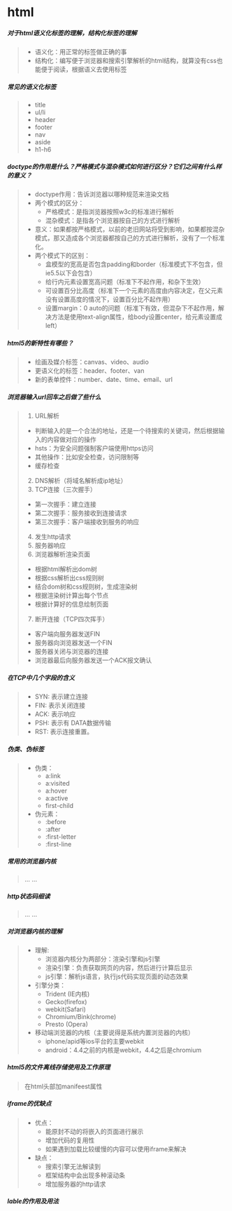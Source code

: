 # html

##### 对于html语义化标签的理解，结构化标签的理解
> - 语义化：用正常的标签做正确的事
> - 结构化：编写便于浏览器和搜索引擎解析的html结构，就算没有css也能便于阅读，根据语义去使用标签

##### 常见的语义化标签
> - title
> - ul/li
> - header
> - footer
> - nav
> - aside
> - h1-h6

##### doctype的作用是什么？严格模式与混杂模式如何进行区分？它们之间有什么样的意义？
> - doctype作用：告诉浏览器以哪种规范来渲染文档
> - 两个模式的区分：
>   - 严格模式：是指浏览器按照w3c的标准进行解析
>   - 混杂模式：是指各个浏览器按自己的方式进行解析
> - 意义：如果都按严格模式，以前的老旧网站将受到影响，如果都按混杂模式，那又造成各个浏览器都按自己的方式进行解析，没有了一个标准化。
> - 两个模式下的区别：
>   - 盒模型的宽高是否包含padding和border（标准模式下不包含，但ie5.5以下会包含）
>   - 给行内元素设置宽高问题（标准下不起作用，和杂下生效）
>   - 可设置百分比高度（标准下一个元素的高度由内容决定，在父元素没有设置高度的情况下，设置百分比不起作用）
>   - 设置margin：0 auto的问题（标准下有效，但混杂下不起作用，解决方法是使用text-align属性，给body设置center，给元素设置成left）


##### html5的新特性有哪些？
> - 绘画及媒介标签：canvas、video、audio
> - 更语义化的标签：header、footer、van
> - 新的表单控件：number、date、time、email、url



##### 浏览器输入url回车之后做了些什么
> 1. URL解析
>   - 判断输入的是一个合法的地址，还是一个待搜索的关键词，然后根据输入的内容做对应的操作
>   - hsts：为安全问题强制客户端使用https访问
>   - 其他操作：比如安全检查，访问限制等
>   - 缓存检查
> 2. DNS解析（将域名解析成ip地址）
> 3. TCP连接（三次握手）
>   - 第一次握手：建立连接
>   - 第二次握手：服务接收到连接请求
>   - 第三次握手：客户端接收到服务的响应
> 4. 发生http请求
> 5. 服务器响应
> 6. 浏览器解析渲染页面
>   - 根据html解析出dom树
>   - 根据css解析出css规则树
>   - 结合dom树和css规则树，生成渲染树
>   - 根据渲染树计算出每个节点
>   - 根据计算好的信息绘制页面
> 7. 断开连接（TCP四次挥手）
>   - 客户端向服务器发送FIN
>   - 服务器向浏览器发送一个FIN
>   - 服务器关闭与浏览器的连接
>   - 浏览器最后向服务器发送一个ACK报文确认


##### 在TCP中几个字段的含义
> - SYN: 表示建立连接
> - FIN: 表示关闭连接
> - ACK: 表示响应
> - PSH: 表示有 DATA数据传输
> - RST: 表示连接重置。



##### 伪类、伪标签
> - 伪类：
>    - a:link
>    - a:visited
>    - a:hover
>    - a:active
>    - first-child
> - 伪元素：
>    - :before
>    - :after
>    - :first-letter
>    - :first-line


##### 常用的浏览器内核
> ... ...



##### http状态码细读
> ... ...



##### 对浏览器内核的理解
> - 理解: 
>   - 浏览器内核分为两部分：渲染引擎和js引擎
>   - 渲染引擎：负责获取网页的内容，然后进行计算后显示
>   - js引擎：解析js语言，执行js代码实现页面的动态效果
> - 引擎分类：
>   - Trident (IE内核)
>   - Gecko(firefox)
>   - webkit(Safari)
>   - Chromium/Bink(chrome)
>   - Presto (Opera)
> - 移动端浏览器的内核（主要说得是系统内置浏览器的内核）
>   - iphone/apid等ios平台的主要webkit
>   - android：4.4之前的内核是webkit，4.4之后是chromium



##### html5的文件离线存储使用及工作原理
> 在html头部加manifeest属性




##### iframe的优缺点
> - 优点：
>   - 能原封不动的将嵌入的页面进行展示
>   - 增加代码的复用性
>   - 如果遇到加载比较缓慢的内容可以使用iframe来解决
> - 缺点：
>   - 搜索引擎无法解读到
>   - 框架结构中会出现多种滚动条
>   - 增加服务器的http请求


##### lable的作用及用法